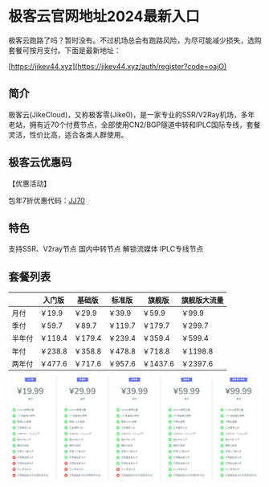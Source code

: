 # 极客云官网地址2024最新入口

极客云跑路了吗？暂时没有。不过机场总会有跑路风险，为尽可能减少损失，选购套餐可按月支付。下面是最新地址：

[https://jikev44.xyz](https://jikev44.xyz/auth/register?code=oajO)

## 简介

极客云(JikeCloud)，又称极客零(Jike0)，是一家专业的SSR/V2Ray机场，多年老站，拥有近70个付费节点，全部使用CN2/BGP隧道中转和IPLC国际专线，套餐灵活，性价比高，适合各类人群使用。

## 极客云优惠码

【优惠活动】

包年7折优惠代码：[JJ70](https://jikev44.xyz/auth/register?code=oajO)

## 特色

支持SSR、V2ray节点
国内中转节点
解锁流媒体
IPLC专线节点

## 套餐列表

||入门版|基础版|标准版|旗舰版|旗舰版大流量|
|----|----|----|----|----|----|
|月付|￥19.9|￥29.9|￥39.9|￥59.9|￥99.9|
|季付|￥59.7|￥89.7|￥119.7|￥179.7|￥299.7|
|半年付|￥119.4|￥179.4|￥239.4|￥359.4|￥599.4|
|年付|￥238.8|￥358.8|￥478.8|￥718.8|￥1198.8|
|两年付|￥477.6|￥717.6|￥957.6|￥1437.6|￥2397.6|

[![极客云机场套餐价格](0_uxtt_20240523_210213.png)](https://xuv.cc/out/jikess)
